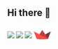 ## Hi there 👋



<a href="https://streamlit.io/" target="blank"><img align="center" src="https://static-00.iconduck.com/assets.00/microsoft-azure-icon-512x396-6fn0yfat.png" height="30" /></a>
<a href="https://streamlit.io/" target="blank"><img align="center" src="https://cdn-icons-png.flaticon.com/512/5968/5968286.png" height="40" /></a>
<a href="https://streamlit.io/" target="blank"><img align="center" src="https://static-00.iconduck.com/assets.00/aws-icon-512x512-4v2f55fn.png" height="40" /></a>
<a href="https://streamlit.io/" target="blank"><img align="center" src="https://raw.githubusercontent.com/github/explore/968d1eb8fb6b704c6be917f0000283face4f33ee/topics/streamlit/streamlit.png" height="40" /></a>

<!--
**Edgarciah/Edgarciah** is a ✨ _special_ ✨ repository because its `README.md` (this file) appears on your GitHub profile.

Here are some ideas to get you started:

- 🔭 I’m currently working on ...
- 🌱 I’m currently learning ...
- 👯 I’m looking to collaborate on ...
- 🤔 I’m looking for help with ...
- 💬 Ask me about ...
- 📫 How to reach me: ...
- 😄 Pronouns: ...
- ⚡ Fun fact: ...
-->
